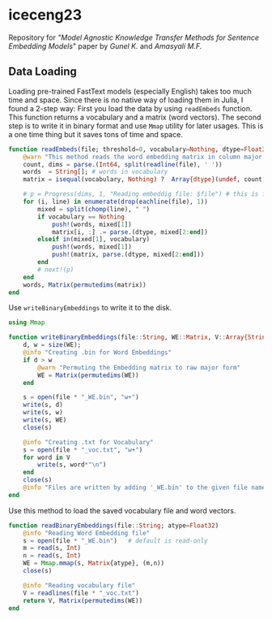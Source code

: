 # iceceng23
Repository for *"Model Agnostic Knowledge Transfer Methods for Sentence Embedding Models*" paper by *Gunel K.* and *Amasyali M.F.*

## Data Loading
Loading pre-trained FastText models (especially English) takes too much time and space. Since there is no native way of loading them in Julia, I found a 2-step way: First you load the data by using ```readEmbeds``` function. This function returns a vocabulary and a matrix (word vectors). The second step is to write it in binary format and use ```Mmap``` utility for later usages. This is a one time thing but it saves tons of time and space. 


```julia
function readEmbeds(file; threshold=0, vocabulary=Nothing, dtype=Float32)
    @warn "This method reads the word embedding matrix in column major format"
    count, dims = parse.(Int64, split(readline(file), ' '))
    words  = String[]; # words in vocabulary
    matrix = isequal(vocabulary, Nothing) ?  Array{dtype}(undef, count, dims) : Array{Float32}[];

    # p = Progress(dims, 1, "Reading embeddig file: $file") # this is for progressbar
    for (i, line) in enumerate(drop(eachline(file), 1))
        mixed = split(chomp(line), " ")
        if vocabulary == Nothing
            push!(words, mixed[1])
            matrix[i, :] .= parse.(dtype, mixed[2:end])
        elseif in(mixed[1], vocabulary)
            push!(words, mixed[1])
            push!(matrix, parse.(dtype, mixed[2:end]))
        end
        # next!(p)
    end
    words, Matrix(permutedims(matrix))
end
```

Use ```writeBinaryEmbeddings``` to write it to the disk.

```julia
using Mmap

function writeBinaryEmbeddings(file::String, WE::Matrix, V::Array{String})
    d, w = size(WE);
    @info "Creating .bin for Word Embeddings"
    if d > w
        @warn "Permuting the Embedding matrix to raw major form"
        WE = Matrix(permutedims(WE))
    end

    s = open(file * "_WE.bin", "w+")
    write(s, d)
    write(s, w)
    write(s, WE)
    close(s)

    @info "Creating .txt for Vocabulary"
    s = open(file * "_voc.txt", "w+")
    for word in V
        write(s, word*"\n")
    end
    close(s)
    @info "Files are written by adding '_WE.bin' to the given file name $file "
end
```

Use this method to load the saved vocabulary file and word vectors.
```julia
function readBinaryEmbeddings(file::String; atype=Float32)
    @info "Reading Word Embedding file"
    s = open(file * "_WE.bin")   # default is read-only
    m = read(s, Int)
    n = read(s, Int)
    WE = Mmap.mmap(s, Matrix{atype}, (m,n))
    close(s)

    @info "Reading vocabulary file"
    V = readlines(file * "_voc.txt")
    return V, Matrix(permutedims(WE))
end
```






